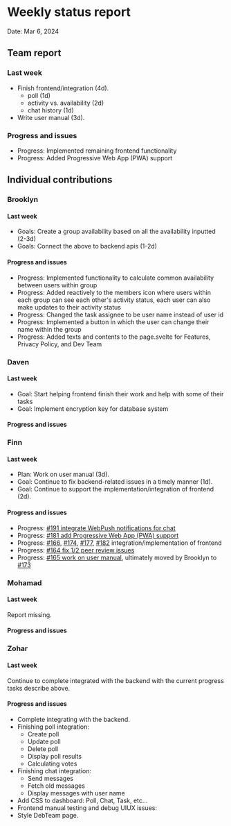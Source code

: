 # Weekly status report

Date: Mar 6, 2024

## Team report

### Last week

- Finish frontend/integration (4d).
  - poll (1d)
  - activity vs. availability (2d)
  - chat history (1d)
- Write user manual (3d).

### Progress and issues

- Progress: Implemented remaining frontend functionality
- Progress: Added Progressive Web App (PWA) support

## Individual contributions

### Brooklyn

#### Last week

- Goals: Create a group availability based on all the availability inputted (2-3d)
- Goals: Connect the above to backend apis (1-2d)

#### Progress and issues

- Progress: Implemented functionality to calculate common availability between users within group
- Progress: Added reactively to the members icon where users within each group can see each other's
            activity status, each user can also make updates to their activity status
- Progress: Changed the task assignee to be user name instead of user id
- Progress: Implemented a button in which the user can change their name within the group
- Progress: Added texts and contents to the page.svelte for Features, Privacy Policy, and Dev Team

### Daven

#### Last week

- Goal: Start helping frontend finish their work and help with some of their tasks
- Goal: Implement encryption key for database system

#### Progress and issues

<!--
What you did, what worked, what you learned, where you had trouble, and where you are stuck.
-->

### Finn

#### Last week

- Plan: Work on user manual (3d).
- Goal: Continue to fix backend-related issues in a timely manner (1d).
- Goal: Continue to support the implementation/integration of frontend (2d).

#### Progress and issues

- Progress: [#191 integrate WebPush notifications for chat](https://github.com/cse403-lemmeknow/lemmeknow/pull/191)
- Progress: [#181 add Progressive Web App (PWA) support](https://github.com/cse403-lemmeknow/lemmeknow/pull/181)
- Progress: [#166](https://github.com/cse403-lemmeknow/lemmeknow/pull/166), [#174](https://github.com/cse403-lemmeknow/lemmeknow/pull/174), [#177](https://github.com/cse403-lemmeknow/lemmeknow/pull/177), [#182](https://github.com/cse403-lemmeknow/lemmeknow/pull/182) integration/implementation of frontend
- Progress: [#164 fix 1/2 peer review issues](https://github.com/cse403-lemmeknow/lemmeknow/pull/164)
- Progress: [#165 work on user manual](https://github.com/cse403-lemmeknow/lemmeknow/pull/165), ultimately moved by Brooklyn to [#173](https://github.com/cse403-lemmeknow/lemmeknow/pull/173)

### Mohamad

#### Last week

Report missing.

#### Progress and issues

<!--
What you did, what worked, what you learned, where you had trouble, and where you are stuck.
-->

### Zohar

#### Last week

Continue to complete integrated with the backend with the current progress tasks
describe above.

#### Progress and issues

- Complete integrating with the backend.
- Finishing poll integration:
  - Create poll
  - Update poll
  - Delete poll
  - Display poll results
  - Calculating votes
- Finishing chat integration:
  - Send messages
  - Fetch old messages
  - Display messages with user name
- Add CSS to dashboard: Poll, Chat, Task, etc...
- Frontend manual testing and debug UIUX issues:
- Style DebTeam page.